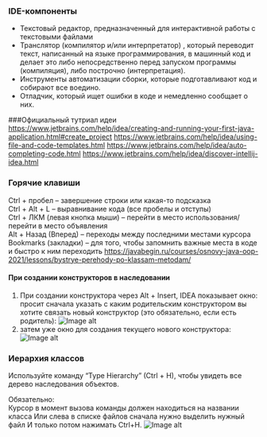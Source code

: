 ### IDE-компоненты
- Текстовый редактор, предназначенный для интерактивной работы с текстовыми файлами
- Транслятор (компилятор и/или интерпретатор) , который переводит текст, написанный на языке программирования, в машинный код и делает это либо непосредственно перед запуском программы (компиляция), либо построчно (интерпретация).
- Инструменты автоматизации сборки, которые подготавливают код и собирают все воедино.
- Отладчик, который ищет ошибки в коде и немедленно сообщает о них.

###Официальный тутриал идеи
https://www.jetbrains.com/help/idea/creating-and-running-your-first-java-application.html#create_project
https://www.jetbrains.com/help/idea/using-file-and-code-templates.html
https://www.jetbrains.com/help/idea/auto-completing-code.html
https://www.jetbrains.com/help/idea/discover-intellij-idea.html

### Горячие клавиши
Ctrl + пробел – завершение строки или какая-то подсказка <br> 
Ctrl + Alt + L – выравнивание кода (все пробелы и отступы)  <br>
Ctrl + ЛКМ (левая кнопка мыши) – перейти в место использования/перейти в место объявления  <br>
Alt + Назад (Вперед) – переходы между последними местами курсора  <br>
Bookmarks (закладки) – для того, чтобы запомнить важные места в коде и быстро к ним переходить
https://javabegin.ru/courses/osnovy-java-oop-2021/lessons/bystrye-perehody-po-klassam-metodam/  <br>


#### При создании конструкторов в наследовании
1) При создании конструктора через Alt + Insert, IDEA показывает окно: просит сначала указать с каким родительским конструктором вы хотите связать новый конструктор (это обязательно, если есть родитель):
![Image alt](/Users/diana.povarnitsina/Auto/java-theory/theory/img/idea1.png)
2) затем уже окно для создания текущего нового конструктора:
![Image alt](/Users/diana.povarnitsina/Auto/java-theory/theory/img/idea2.png)

### Иерархия классов

Используйте команду “Type Hierarchy” (Ctrl + H), чтобы увидеть все дерево наследования объектов.

Обязательно: <br>
Курсор в момент вызова команды должен находиться на названии класса
Или слева в списке файлов сначала нужно выделить нужный файл
И только потом нажимать Ctrl+H.
![Image alt](/Users/diana.povarnitsina/Auto/java-theory/theory/img/idea3.png)


